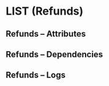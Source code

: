 # LIST (Refunds)


## Refunds &ndash; Attributes


## Refunds &ndash; Dependencies

## Refunds &ndash; Logs